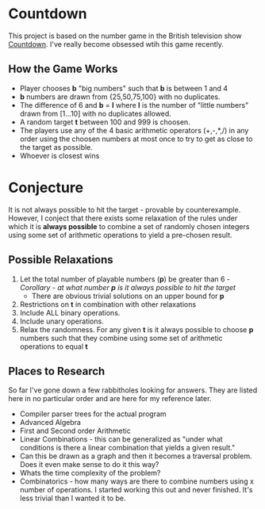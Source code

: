 # Countdown
This project is based on the number game in the British television show [Countdown](https://en.wikipedia.org/wiki/Countdown_(game_show)). I've really become obsessed wtih this game recently.  

## How the Game Works 
* Player chooses **b** "big numbers" such that **b** is between 1 and 4
* **b** numbers are drawn from {25,50,75,100} with no duplicates.
* The difference of 6 and **b** = **l** where **l** is the number of "little numbers" drawn from [1...10] with no duplicates allowed.
* A random target **t** between 100 and 999 is choosen.
* The players use any of the 4 basic arithmetic operators (+,-,\*,/) in any order using the choosen numbers at most once to try to get as close to the target as possible.
* Whoever is closest wins

# Conjecture
It is not always possible to hit the target - provable by counterexample. However, I conject that there exists some relaxation of the rules under which it is **always possible** to combine a set of randomly chosen integers using some set of arithmetic operations to yield a pre-chosen result. 

## Possible Relaxations
1. Let the total number of playable numbers (**p**) be greater than 6 - *Corollary - at what number **p** is it always possible to hit the target*
   * There are obvious trivial solutions on an upper bound for **p** 
2. Restrictions on **t** in combination with other relaxations
3. Include ALL binary operations.
4. Include unary operations.
5. Relax the randomness. For any given **t** is it always possible to choose **p** numbers such that they combine using some set of arithmetic operations to equal **t**

## Places to Research
So far I've gone down a few rabbitholes looking for answers. They are listed here in no particular order and are here for my reference later. 
* Compiler parser trees for the actual program
* Advanced Algebra
* First and Second order Arithmetic
* Linear Combinations - this can be generalized as "under what conditions is there a linear combination that yields a given result."
* Can this be drawn as a graph and then it becomes a traversal problem. Does it even make sense to do it this way?
* Whats the time complexity of the problem?
* Combinatorics - how many ways are there to combine numbers using x number of operations. I started working this out and never finished. It's less trivial than I wanted it to be.

